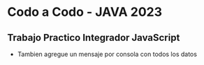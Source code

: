 # Codo a Codo - JAVA 2023

## Trabajo Practico Integrador JavaScript

- Tambien agregue un mensaje por consola con todos los datos
